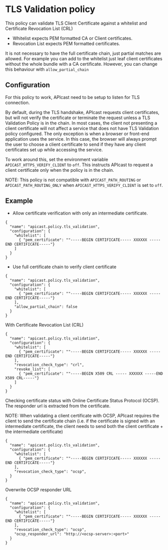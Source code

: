 # TLS Validation policy

This policy can validate TLS Client Certificate against a whitelist and Certificate Revocation List (CRL)

* Whitelist expects PEM formatted CA or Client certificates.
* Revocation List expects PEM formatted certificates.

It is not necessary to have the full certificate chain, just partial matches are allowed. For example you can add to the whitelist just leaf client certificates without the whole bundle with a CA certificate. However, you can change this behaviour with `allow_partial_chain`

## Configuration

For this policy to work, APIcast need to be setup to listen for TLS connection.

By default, during the TLS handshake, APIcast requests client certificates, but will not verify the certificate or terminate the request unless a TLS Validation Policy is in the chain. In most cases, the client not presenting a client certificate will not affect a service that does not have TLS Validation policy configured. The only exception is when a browser or front-end application uses the service. In this case, the browser will always prompt the user to choose a client certificate to send if they have any client certificates set up while accessing the service.

To work around this, set the environment variable `APICAST_HTTPS_VERIFY_CLIENT` to `off`. This instructs APIcast to request a client certificate only when the policy is in the chain.

NOTE: This policy is not compatible with `APICAST_PATH_ROUTING` or `APICAST_PATH_ROUTING_ONLY` when `APICAST_HTTPS_VERIFY_CLIENT` is set to `off`.

## Example

* Allow certificate verification with only an intermediate certificate.
```
{
  "name": "apicast.policy.tls_validation",
  "configuration": {
    "whitelist": [
      { "pem_certificate": ""-----BEGIN CERTIFICATE----- XXXXXX -----END CERTIFICATE-----"}
    ]
  }
}
```

* Use full certificate chain to verify client certificate
```
{
  "name": "apicast.policy.tls_validation",
  "configuration": {
    "whitelist": [
      { "pem_certificate": ""-----BEGIN CERTIFICATE----- XXXXXX -----END CERTIFICATE-----"}
    ],
    "allow_partial_chain": false
  }
}
```

With Certificate Revocation List (CRL)

```
{
  "name": "apicast.policy.tls_validation",
  "configuration": {
    "whitelist": [
      { "pem_certificate": ""-----BEGIN CERTIFICATE----- XXXXXX -----END CERTIFICATE-----"}
    ],
    "revocation_check_type": "crl",
    "revoke_list": [
      { "pem_certificate": ""-----BEGIN X509 CRL ----- XXXXXX -----END X509 CRL-----"}
    ]
  }
}
```

Checking certificate status with Online Certificate Status Protocol (OCSP). The responder url is
extracted from the certificate.

NOTE: When validating a client certificate with OCSP, APIcast requires the client to send the certificate chain
(i.e. if the certificate is signed with an intermediate certificate, the client needs to send both the client certificate + the intermediate certificate)

```
{
  "name": "apicast.policy.tls_validation",
  "configuration": {
    "whitelist": [
      { "pem_certificate": ""-----BEGIN CERTIFICATE----- XXXXXX -----END CERTIFICATE-----"}
    ],
    "revocation_check_type": "ocsp",
  }
}
```

Overwrite OCSP responder URL

```
{
  "name": "apicast.policy.tls_validation",
  "configuration": {
    "whitelist": [
      { "pem_certificate": ""-----BEGIN CERTIFICATE----- XXXXXX -----END CERTIFICATE-----"}
    ],
    "revocation_check_type": "ocsp",
    "ocsp_responder_url": "http://<ocsp-server>:<port>"
  }
}
```
